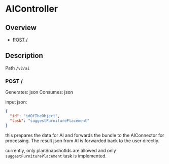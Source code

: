 # AIController

## Overview

- [POST /](#post-)

## Description

Path `/v2/ai`

### POST /

Generates: json
Consumes: json

input json:

```json
{
  "id": "idOfTheObject",
  "task": "suggestFurniturePlacement"
}
```

this prepares the data for AI and forwards the bundle to the AIConnector for processing. The result json from AI is
forwarded back to the user directly.

currently, only planSnapshotIds are allowed and only `suggestFurniturePlacement` task is implemented.